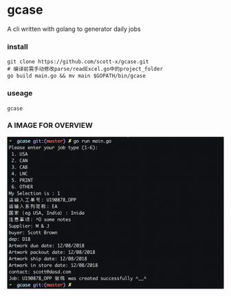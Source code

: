 # gcase
A cli written with golang to generator daily jobs
### install
```
git clone https://github.com/scott-x/gcase.git
# 编译前需手动修改parse/readExcel.go中的project_folder
go build main.go && mv main $GOPATH/bin/gcase
```
### useage
```
gcase
```
### A IMAGE FOR OVERVIEW
![](./imgs/1.png)
